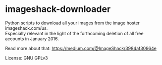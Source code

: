 # imageshack-downloader

Python scripts to download all your images from the image hoster imageshack.com/us. <br/>
Especially relevant in the light of the forthcoming deletion of all free accounts in January 2016.

Read more about that:
https://medium.com/@ImageShack/3984af30964e

License: GNU GPLv3
